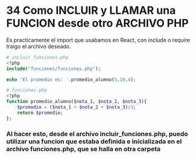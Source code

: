 # 34 Como INCLUIR y LLAMAR una FUNCION desde otro ARCHIVO PHP
Es practicamente el import que usabamos en React, con include o require traigo el archivo deseado.

```php
# incluir_funciones.php
<?php
include("funciones/funciones.php");

echo 'El promedio es: '.promedio_alumno(5,10,4);
```

```php
# funciones.php
<?php
function promedio_alumno($nota_1, $nota_2, $nota_3){
    $promedio = ($nota_1 + $nota_2 + $nota_3)/3;
    return $promedio;
};
```

### Al hacer esto, desde el archivo incluir_funciones.php, puedo utilizar una funcion que estaba definida e inicializada en el archivo funciones.php, que se halla en otra carpeta

